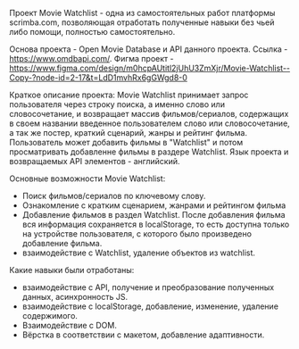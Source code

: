 Проект Movie Watchlist - одна из самостоятельных работ платформы scrimba.com, позволяющая отработать полученные навыки без чьей либо помощи, полностью самостоятельно.

Основа проекта - Open Movie Database и API данного проекта. Ссылка - https://www.omdbapi.com/.
Фигма проект - https://www.figma.com/design/m0hcpAUtitl2jUhU3ZmXjr/Movie-Watchlist--Copy-?node-id=2-17&t=LdD1mvhRx6gGWgd8-0

Краткое описание проекта:
Movie Watchlist принимает запрос пользователя через строку поиска, а именно слово или словосочетание, и возвращает массив фильмов/сериалов, содержащих в своем названии введенное пользователем слово или словосочетание, а так же постер, краткий сценарий, жанры и рейтинг фильма. 
Пользователь может добавить фильмы в "Watchlist" и потом просматривать добавленне фильмы в раздере Watchlist.
Язык проекта и возвращаемых API элементов - английский.

Основные возможности Movie Watchlist:
- Поиск фильмов/сериалов по ключевому слову.
- Ознакомление с кратким сценарием, жанрами и рейтингом фильма
- Добавление фильмов в раздел Watchlist. После добавления фильма вся информация сохраняется в localStorage, то есть доступна только на устройстве пользователя, с которого было произведено добавление фильма.
- взаимодействие с Watchlist, удаление объектов из watchlist.

Какие навыки были отработаны:
- взаимодействие с API, получение и преобразование полученных данных, асинхронность JS.
- взаимодействие с localStorage, добавление, изменение, удаление содержимого.
- Взаимодействие с DOM.
- Вёрстка в соответствии с макетом, добавление адаптивности.